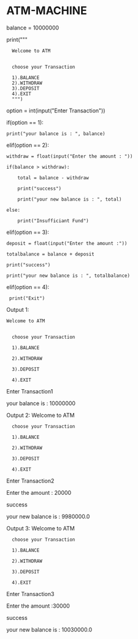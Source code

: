 # ATM-MACHINE
balance = 10000000

print("""
      
      Welcome to ATM 
      
      
      choose your Transaction
      
      1).BALANCE
      2).WITHDRAW
      3).DEPOSIT
      4).EXIT
      """)

option = int(input("Enter Transaction"))

if(option == 1):
    
    print("your balance is : ", balance)

elif(option == 2):
    
    withdraw = float(input("Enter the amount : "))
    
    if(balance > withdraw):
        
        total = balance - withdraw
        
        print("success")
        
        print("your new balance is : ", total) 
   
    else:
        
        print("Insufficiant Fund")

elif(option == 3):
    
    deposit = float(input("Enter the amount :"))
    
    totalbalance = balance + deposit
    
    print("success")
    
    print("your new balance is : ", totalbalance)

elif(option == 4):
    
     print("Exit")

Output 1:
    
    Welcome to ATM


      choose your Transaction

      1).BALANCE
      
      2).WITHDRAW
      
      3).DEPOSIT
     
      4).EXIT

Enter Transaction1

your balance is :  10000000


Output 2:
Welcome to ATM


      choose your Transaction

      1).BALANCE
      
      2).WITHDRAW
      
      3).DEPOSIT
      
      4).EXIT

Enter Transaction2

Enter the amount : 20000

success

your new balance is :  9980000.0


Output 3:
Welcome to ATM


      choose your Transaction

      1).BALANCE
      
      2).WITHDRAW
      
      3).DEPOSIT
      
      4).EXIT

Enter Transaction3

Enter the amount :30000

success

your new balance is :  10030000.0

     
